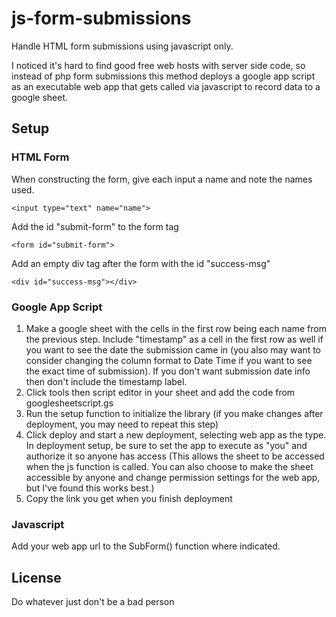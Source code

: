 # js-form-submissions

Handle HTML form submissions using javascript only. 

I noticed it's hard to find good free web hosts with server side code, so instead of php form submissions this method deploys a google app script as an executable web app that gets called via javascript to record data to a google sheet.

## Setup

### HTML Form
When constructing the form, give each input a name and note the names used.

```
<input type="text" name="name">
```

Add the id "submit-form" to the form tag
```
<form id="submit-form">
```

Add an empty div tag after the form with the id "success-msg"
```
<div id="success-msg"></div>
```

### Google App Script
1. Make a google sheet with the cells in the first row being each name from the previous step. Include "timestamp" as a cell in the first row as well if you want to see the date the submission came in (you also may want to consider changing the column format to Date Time if you want to see the exact time of submission). If you don't want submission date info then don't include the timestamp label.
2. Click tools then script editor in your sheet and add the code from googlesheetscript.gs 
3. Run the setup function to initialize the library (if you make changes after deployment, you may need to repeat this step)
4. Click deploy and start a new deployment, selecting web app as the type. In deployment setup, be sure to set the app to execute as "you" and authorize it so anyone has access (This allows the sheet to be accessed when the js function is called. You can also choose to make the sheet accessible by anyone and change permission settings for the web app, but I've found this works best.)
5. Copy the link you get when you finish deployment

### Javascript
Add your web app url to the SubForm() function where indicated.

## License
Do whatever just don't be a bad person
